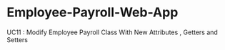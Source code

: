 # Employee-Payroll-Web-App

UC11 : Modify Employee Payroll Class With New Attributes , Getters and Setters
